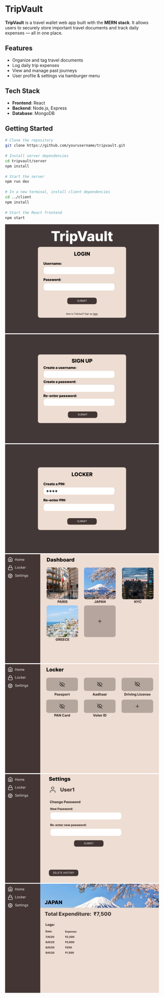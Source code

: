 # TripVault

**TripVault** is a travel wallet web app built with the **MERN stack**. It allows users to securely store important travel documents and track daily expenses — all in one place.

## Features
- Organize and tag travel documents
- Log daily trip expenses
- View and manage past journeys
- User profile & settings via hamburger menu

## Tech Stack
- **Frontend**: React
- **Backend**: Node.js, Express
- **Database**: MongoDB

## Getting Started

```bash
# Clone the repository
git clone https://github.com/yourusername/tripvault.git

# Install server dependencies
cd tripvault/server
npm install

# Start the server
npm run dev

# In a new terminal, install client dependencies
cd ../client
npm install

# Start the React frontend
npm start
```


![Diagram](images/1_login.png)
![Diagram](images/2_signup.png)
![Diagram](images/3_lockerpin.png)
![Diagram](images/4_dashboard.png)
![Diagram](images/5_locker.png)
![Diagram](images/6_settings.png)
![Diagram](images/7_logs.png)
